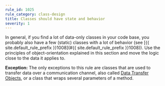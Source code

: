 ```yaml
---
rule_id: 1025
rule_category: class-design
title: Classes should have state and behavior
severity: 1
---
```

In general, if you find a lot of data-only classes in your code base, you probably also have a few (static) classes with a lot of behavior (see [{{ site.default_rule_prefix }}1008](#{{ site.default_rule_prefix }}1008)). Use the principles of object-orientation explained in this section and move the logic close to the data it applies to.

**Exception:** The only exceptions to this rule are classes that are used to transfer data over a communication channel, also called [Data Transfer Objects](http://martinfowler.com/eaaCatalog/dataTransferObject.html), or a class that wraps several parameters of a method.
